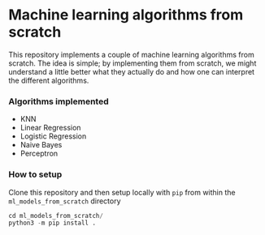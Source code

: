 # Machine learning algorithms from scratch

This repository implements a couple of machine learning algorithms from scratch. The idea is simple; by implementing them from scratch, we might understand a little better what they actually do and how one can interpret the different algorithms.

### Algorithms implemented

- KNN
- Linear Regression
- Logistic Regression
- Naive Bayes
- Perceptron


### How to setup

Clone this repository and then setup locally with `pip` from within the `ml_models_from_scratch` directory
```py
cd ml_models_from_scratch/
python3 -m pip install .
```


